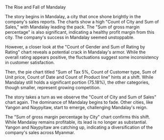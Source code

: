 The Rise and Fall of Mandalay

The story begins in Mandalay, a city that once shone brightly in the company's sales reports. The charts show a high "Count of City and Sum of Sales," with Mandalay leading the pack. The "Sum of gross margin percentage" is also significant, indicating a healthy profit margin from this city. The company's success in Mandalay seemed unstoppable.

However, a closer look at the "Count of Gender and Sum of Rating by Rating" chart reveals a potential crack in Mandalay's armor. While the overall rating appears positive, the fluctuations suggest some inconsistency in customer satisfaction.

Then, the pie chart titled "Sum of Tax 5%, Count of Customer type, Sum of Unit price, Count of Date and Count of Product line" hints at a shift. While Mandalay still holds a significant portion (75.18%), the other categories, though smaller, represent growing competition.

The story takes a turn as we observe the "Count of City and Sum of Sales" chart again. The dominance of Mandalay begins to fade. Other cities, like Yangon and Naypyitaw, start to emerge, challenging Mandalay's reign.

The "Sum of gross margin percentage by City" chart confirms this shift. While Mandalay remains profitable, its lead is no longer as substantial. Yangon and Naypyitaw are catching up, indicating a diversification of the company's sales across Myanmar.
